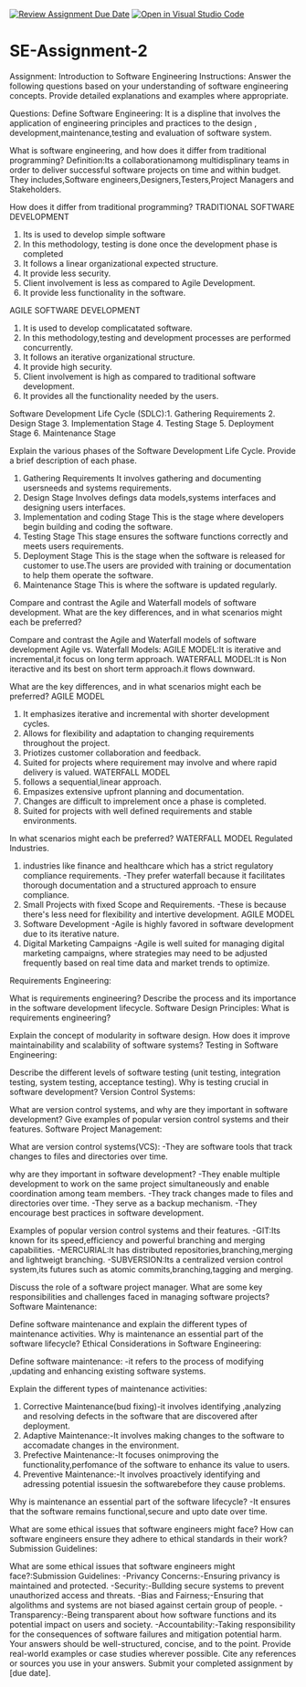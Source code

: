 [![Review Assignment Due Date](https://classroom.github.com/assets/deadline-readme-button-24ddc0f5d75046c5622901739e7c5dd533143b0c8e959d652212380cedb1ea36.svg)](https://classroom.github.com/a/-ucQIGTc)
[![Open in Visual Studio Code](https://classroom.github.com/assets/open-in-vscode-718a45dd9cf7e7f842a935f5ebbe5719a5e09af4491e668f4dbf3b35d5cca122.svg)](https://classroom.github.com/online_ide?assignment_repo_id=15217642&assignment_repo_type=AssignmentRepo)
# SE-Assignment-2
Assignment: Introduction to Software Engineering 
Instructions:
Answer the following questions based on your understanding of software engineering concepts. Provide detailed explanations and examples where appropriate.

Questions:
Define Software Engineering:
It is a displine that involves the application of engineering principles and practices to the design ,
development,maintenance,testing and evaluation of software system.

What is software engineering, and how does it differ from traditional programming?
Definition:Its a collaborationamong multidisplinary teams in order to deliver successful software projects on time and within budget.
          They includes,Software engineers,Designers,Testers,Project Managers and Stakeholders.

How does it differ from traditional programming?
TRADITIONAL SOFTWARE DEVELOPMENT
1. Its is used to develop simple software
2. In this methodology, testing is done once the development phase is completed
3. It follows a linear organizational expected structure.
4. It provide less security.
5. Client involvement is less as compared to Agile Development.
6. It provide less functionality in the software.

AGILE SOFTWARE DEVELOPMENT
1. It is used to develop complicatated software.
2. In this methodology,testing and development processes are performed concurrently.
3. It follows an iterative organizational structure.
4. It provide high security.
5. Client involvement is high as compared to traditional software development.
6. It provides all the functionality needed by the users.
   
Software Development Life Cycle (SDLC):1. Gathering Requirements
                                       2. Design Stage
                                       3. Implementation Stage
                                       4. Testing Stage
                                       5. Deployment Stage
                                       6. Maintenance Stage
                                        

Explain the various phases of the Software Development Life Cycle. Provide a brief description of each phase.
1. Gathering Requirements
   It involves gathering and documenting usersneeds and systems requirements.
2. Design Stage
   Involves defings data models,systems interfaces and designing users interfaces.
3. Implementation and coding Stage
   This is the stage where developers begin building and coding the software.
4. Testing Stage
    This stage ensures the software functions correctly and meets users requirements.
5. Deployment Stage
   This is the stage when the software is released for customer to use.The users are provided with training or documentation to help them operate the software.
6. Maintenance Stage
   This is where the software is updated regularly.
   
Compare and contrast the Agile and Waterfall models of software development. What are the key differences, and in what scenarios might each be preferred?
   
Compare and contrast the Agile and Waterfall models of software development
Agile vs. Waterfall Models:
AGILE MODEL:It is iterative and incremental,it focus on long term approach.
WATERFALL MODEL:It is Non iteractive and its best on short term approach.it flows downward.

 What are the key differences, and in what scenarios might each be preferred?
AGILE MODEL
1. It emphasizes iterative and incremental with shorter development cycles.
2. Allows for flexibility and adaptation to changing requirements throughout the project.
3. Priotizes customer collaboration and feedback.
4. Suited for projects where requirement may involve and where rapid delivery is valued.
   WATERFALL MODEL
1. follows a sequential,linear approach.
2. Empasizes extensive upfront planning and documentation.
3. Changes are difficult to imprelement once a phase is completed.
4. Suited for projects with well defined requirements and stable environments.
   
 In what scenarios might each be preferred?
  WATERFALL MODEL
Regulated Industries.
1. industries like finance and healthcare which has a strict regulatory compliance requirements.
   -They prefer waterfall because it facilitates thorough documentation and a structured approach to ensure compliance.
2. Small Projects with fixed Scope and Requirements.
   -These is because there's less need for flexibility and intertive development.
   AGILE MODEL
1. Software Development
   -Agile is highly favored in software development due to its iterative nature.
2. Digital Marketing Campaigns
   -Agile is well suited for managing digital marketing campaigns,
    where strategies may need to be adjusted frequently based on real time data and market trends to optimize.
   
   
Requirements Engineering:

What is requirements engineering? Describe the process and its importance in the software development lifecycle.
Software Design Principles:
What is requirements engineering?

Explain the concept of modularity in software design. How does it improve maintainability and scalability of software systems?
Testing in Software Engineering:

Describe the different levels of software testing (unit testing, integration testing, system testing, acceptance testing). Why is testing crucial in software development?
Version Control Systems:

What are version control systems, and why are they important in software development? Give examples of popular version control systems and their features.
Software Project Management:
 
 What are version control systems(VCS):
-They are software tools that track changes to files and directories over time.

why are they important in software development?
-They enable multiple development to work on the same project simultaneously and enable coordination among team members.
-They track changes made to files and directories over time.
-They serve as a backup mechanism.
-They encourage best practices in software development.

Examples of popular version control systems and their features.
-GIT:Its known for its speed,efficiency and powerful branching and merging capabilities.
-MERCURIAL:It has distributed repositories,branching,merging and lightweigt branching.
-SUBVERSION:Its a centralized version control system,its futures such as atomic commits,branching,tagging and merging.

Discuss the role of a software project manager. What are some key responsibilities and challenges faced in managing software projects?
Software Maintenance:

Define software maintenance and explain the different types of maintenance activities. Why is maintenance an essential part of the software lifecycle?
Ethical Considerations in Software Engineering:

Define software maintenance:
-it refers to the process of modifying ,updating and enhancing existing software systems.

Explain the different types of maintenance activities:
1. Corrective Maintenance(bud fixing)-it involves identifying ,analyzing and resolving defects in the software that are discovered after deployment.
2. Adaptive Maintenance:-It involves making changes to the software to accomadate changes in the environment.
3. Prefective Maintenance:-It focuses onimproving the functionality,perfomance of the software to enhance its value to users.
4. Preventive Maintenance:-It involves proactively identifying and adressing potential issuesin the softwarebefore they cause problems.

Why is maintenance an essential part of the software lifecycle?
-It ensures that the software remains functional,secure and upto date over time.

What are some ethical issues that software engineers might face? How can software engineers ensure they adhere to ethical standards in their work?
Submission Guidelines:

What are some ethical issues that software engineers might face?:Submission Guidelines:
-Privancy Concerns:-Ensuring privancy is maintained and protected.
-Security:-Bullding secure systems to prevent unauthorized access and threats.
-Bias and Fairness;-Ensuring that algolithms and systems are not biased against certain group of people.
-Transparency:-Being transparent about how software functions and its potential impact on users and society.
-Accountability:-Taking responsibility for the consequences of software failures and mitigation potential harm.
Your answers should be well-structured, concise, and to the point.
Provide real-world examples or case studies wherever possible.
Cite any references or sources you use in your answers.
Submit your completed assignment by [due date].
